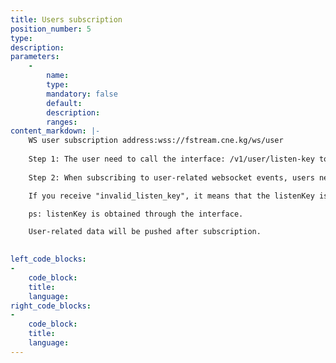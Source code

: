 ```yaml
---
title: Users subscription
position_number: 5
type:
description:
parameters:
    -
        name:
        type:
        mandatory: false
        default:
        description:
        ranges:
content_markdown: |-
    WS user subscription address:wss://fstream.cne.kg/ws/user
    
    Step 1: The user need to call the interface: /v1/user/listen-key to get the listenKey.
    
    Step 2: When subscribing to user-related websocket events, users need to send: {"req":"sub_user", "listenKey":"listenKey obtained in the previous step"}

    If you receive "invalid_listen_key", it means that the listenKey is expired or invalid, and you need to re-request to obtain the listenKey.

    ps: listenKey is obtained through the interface.

    User-related data will be pushed after subscription.
    

left_code_blocks:
-
    code_block:
    title:
    language:
right_code_blocks:
-
    code_block:
    title:
    language:
---
```


